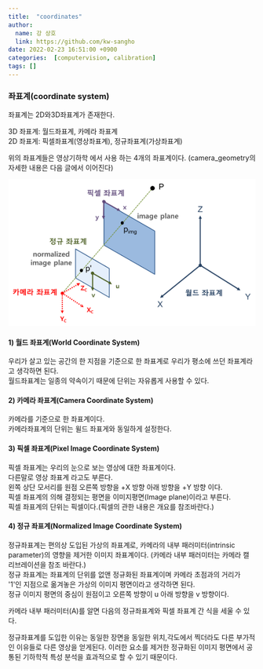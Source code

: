 ```yaml
---
title:  "coordinates"
author:
  name: 강 상호
  link: https://github.com/kw-sangho
date: 2022-02-23 16:51:00 +0900
categories:  [computervision, calibration]
tags: []
---
```


### 좌표계(coordinate system)
좌표계는 2D와3D좌표계가 존재한다.

3D 좌표계: 월드좌표계, 카메라 좌표계   
2D 좌표게: 픽셀좌표계(영상좌표계), 정규좌표계(가상좌표계) 

위의 좌표계들은 영상기하학 에서 사용 하는 4개의 좌표계이다. (camera_geometry의 자세한 내용은 다음 글에서 이어진다)    

![slide1](/assets/img/cordn.png)

#### 1) 월드 좌표계(World Coordinate System)
우리가 살고 있는 공간의 한 지점을 기준으로 한 좌표계로 우리가 평소에 쓰던 좌표계라고 생각하면 된다.   
월드좌표계는 일종의 약속이기 때문에 단위는 자유롭게 사용할 수 있다.



#### 2) 카메라 좌표계(Camera Coordinate System)
카메라를 기준으로 한 좌표계이다.   
카메라좌표계의 단위는 윌드 좌표게와 동일하게 설정한다. 



#### 3) 픽셀 좌표계(Pixel Image Coordinate System)
픽셀 좌표계는 우리의 눈으로 보는 영상에 대한 좌표계이다.   
다른말로 영상 좌표계 라고도 부른다.   
왼쪽 상단 모서리를 원점 오른쪽 방향을 +X 방향 아래 방향을 +Y 방향 이다.    
픽셀 좌표계의 의해 결정되는 평면을 이미지평면(Image plane)이라고 부른다.   
픽셀 좌표계의 단위는 픽셀이다.(픽셀의 관한 내용은 개요를 참조바란다.) 



#### 4) 정규 좌표계(Normalized Image Coordinate System)
정규좌표계는 편의상 도입된 가상의 좌표계로, 카메라의 내부 패러미터(intrinsic parameter)의 영향을 제거한 이미지 좌표계이다. (카메라 내부 패러미터는 카메라 캘리브레이션을 참조 바란다.)  
정규 좌표계는 좌표계의 단위를 없앤 정규화된 좌표계이며 카메라 초점과의 거리가 '1'인 지점으로 옮겨놓은 가상의 이미지 평면이라고 생각하면 된다.   
정규 이미지 평면의 중심이 원점이고 오른쪽 방향이 u 아래 방향을 v 방향이다.



카메라 내부 패러미터(A)를 알면 다음의 정규좌표계와 픽셀 좌표계 간 식을 세울 수 있다. 



정규좌표계를 도입한 이유는 동일한 장면을 동일한 위치,각도에서 찍더라도 다른 부가적인 이유들로 다른 영상을 얻게된다. 이러한 요소를 제거한 정규화된 이미지 평면에서 공통된 기하학적 특성 분석을 효과적으로 할 수 있기 때문이다.
